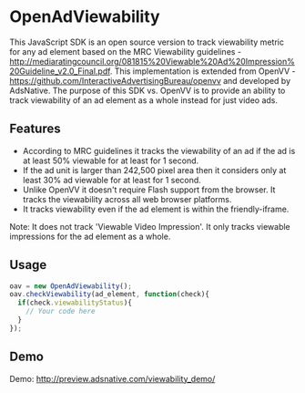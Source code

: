 OpenAdViewability
======

This JavaScript SDK is an open source version to track viewability metric for any ad element based on the MRC Viewability guidelines - http://mediaratingcouncil.org/081815%20Viewable%20Ad%20Impression%20Guideline_v2.0_Final.pdf. This implementation is extended from OpenVV - https://github.com/InteractiveAdvertisingBureau/openvv and developed by AdsNative. The purpose of this SDK vs. OpenVV is to provide an ability to track viewability of an ad element as a whole instead for just video ads. 

## Features
* According to MRC guidelines it tracks the viewability of an ad if the ad is at least 50% viewable for at least for 1 second.
* If the ad unit is larger than 242,500 pixel area then it considers only at least 30% ad viewable for at least for 1 second.
* Unlike OpenVV it doesn't require Flash support from the browser. It tracks the viewability across all web browser platforms.
* It tracks viewability even if the ad element is within the friendly-iframe. 

Note: It does not track 'Viewable Video Impression'. It only tracks viewable impressions for the ad element as a whole.

## Usage

```javascript
oav = new OpenAdViewability();
oav.checkViewability(ad_element, function(check){
  if(check.viewabilityStatus){
    // Your code here
  }
});
```

## Demo

Demo: http://preview.adsnative.com/viewability_demo/


